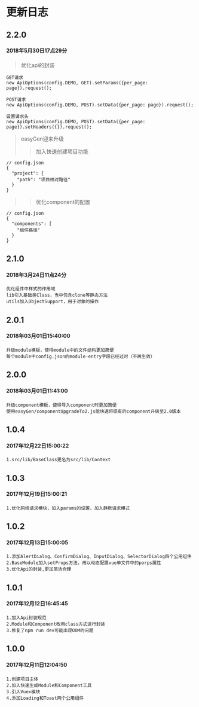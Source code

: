 # 更新日志
## 2.2.0
#### 2018年5月30日17点29分
>优化api的封装
```
GET请求
new ApiOptions(config.DEMO, GET).setParams({per_page: page}).request();

POST请求
new ApiOptions(config.DEMO, POST).setData({per_page: page}).request();

设置请求头
new ApiOptions(config.DEMO, POST).setData({per_page: page}).setHeaders({}).request();
```
>easyGen迎来升级
>>加入快速创建项目功能
```
// config.json
{
  "project": {
    "path": "项目相对路径"
  }
}
```
>>优化component的配置
```
// config.json
{
  "components": [
    "组件路径"
  }
}
```

## 2.1.0
#### 2018年3月24日11点24分
````
优化组件中样式的作用域
lib引入基础类Class，当中包含clone等静态方法
utils加入ObjectSupport，用于对象的操作
````
## 2.0.1
#### 2018年03月01日15:40:00
````
升级module模板，使得module中的文件结构更加简便
每个module中config.json的module-entry字段已经过时（不再生效）
````
## 2.0.0
#### 2018年03月01日11:41:00
````
升级component模板，使得导入component时更加简便
使用easyGen/componentUpgradeTo2.js能快速将现有的component升级至2.0版本
````
## 1.0.4
#### 2017年12月22日15:00:22
````
1.src/lib/BaseClass更名为src/lib/Context
````
## 1.0.3
#### 2017年12月19日15:00:21
````
1.优化网络请求模块，加入params的设置，加入静默请求模式
````
## 1.0.2
#### 2017年12月13日15:00:05
````
1.添加AlertDialog、ConfirmDialog、InputDialog、SelectorDialog四个公用组件
2.BaseModule加入setProps方法，用以动态配置vue单文件中的porps属性
3.优化Api的封装,更加简洁合理
````
## 1.0.1
#### 2017年12月12日16:45:45
````
1.加入Api封装规范
2.Module和Component改用class方式进行封装
3.修复了npm run dev可能出现OOM的问题
````
## 1.0.0
#### 2017年12月11日12:04:50
````
1.创建项目主体
2.加入快速生成Module和Component工具
3.引入Vuex模块
4.添加Loading和Toast两个公用组件
````

